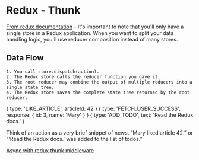 # Redux - Thunk


[From redux documentation](https://redux.js.org/basics/store)
    - It's important to note that you'll only have a single store in a Redux application. When you want to split your data handling logic, you'll use reducer composition instead of many stores.


## Data Flow

    1. You call store.dispatch(action).
    2. The Redux store calls the reducer function you gave it.
    3. The root reducer may combine the output of multiple reducers into a single state tree.
    4. The Redux store saves the complete state tree returned by the root reducer.



 { type: 'LIKE_ARTICLE', articleId: 42 }
 { type: 'FETCH_USER_SUCCESS', response: { id: 3, name: 'Mary' } }
 { type: 'ADD_TODO', text: 'Read the Redux docs.' }

Think of an action as a very brief snippet of news. “Mary liked article 42.” or “'Read the Redux docs.' was added to the list of todos.”





[Async with redux thunk middleware](https://www.youtube.com/watch?v=z2XCUu2wIl0)
